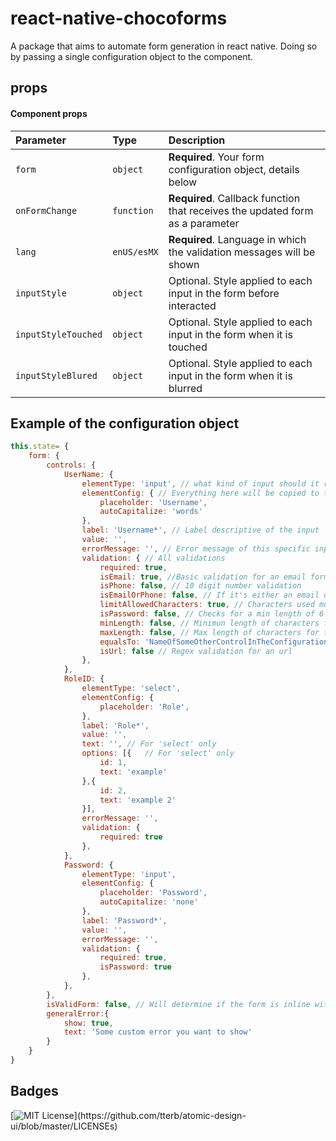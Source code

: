
# react-native-chocoforms

A package that aims to automate form generation in react native. Doing so by passing a 
single configuration object to the component.




## props

#### Component props


| Parameter | Type     | Description                |
| :-------- | :------- | :------------------------- |
| `form` | `object` | **Required**. Your form configuration object, details below |
| `onFormChange` | `function` | **Required**. Callback function that receives the updated form as a parameter |
| `lang` | `enUS/esMX` | **Required**. Language in which the validation messages will be shown |
| `inputStyle` | `object` | Optional. Style applied to each input in the form before interacted |
| `inputStyleTouched` | `object` | Optional. Style applied to each input in the form when it is touched |
| `inputStyleBlured` | `object` | Optional. Style applied to each input in the form when it is blurred |

## Example of the configuration object

```javascript
this.state= {
    form: {
        controls: {
            UserName: {
                elementType: 'input', // what kind of input should it render (input, currency, time, date, select)
                elementConfig: { // Everything here will be copied to the input directly
                    placeholder: 'Username',
                    autoCapitalize: 'words'
                },
                label: 'Username*', // Label descriptive of the input
                value: '',
                errorMessage: '', // Error message of this specific input, managed by the component
                validation: { // All validations
                    required: true,
                    isEmail: true, //Basic validation for an email format aaaa@bbb.cc
                    isPhone: false, // 10 digit number validation
                    isEmailOrPhone: false, // If it's either an email or a phone it's valid
                    limitAllowedCharacters: true, // Characters used must be one of these: ABCDEFGHIJKLMNOPQRSTUVWXYZabcdefghijklmnopqrstuvwxyz.1234567890
                    isPassword: false, // Checks for a min length of 6 characters, an uppercase and a number
                    minLength: false, // Minimun length of characters for the input to be valid
                    maxLength: false, // Max length of characters for the input to be valid
                    equalsTo: 'NameOfSomeOtherControlInTheConfiguration', // Validates that this input has the same value as another input in the controls part of the configuration
                    isUrl: false // Regex validation for an url
                },
            },
            RoleID: {
                elementType: 'select',
                elementConfig: {
                    placeholder: 'Role',
                },
                label: 'Role*',
                value: '',
                text: '', // For 'select' only
                options: [{   // For 'select' only
                    id: 1,
                    text: 'example'
                },{
                    id: 2,
                    text: 'example 2'
                }],
                errorMessage: '',
                validation: {
                    required: true
                },
            },
            Password: {
                elementType: 'input',
                elementConfig: {
                    placeholder: 'Password',
                    autoCapitalize: 'none'
                },
                label: 'Password*',
                value: '',
                errorMessage: '',
                validation: {
                    required: true,
                    isPassword: true
                },
            },
        },
        isValidForm: false, // Will determine if the form is inline with the validations in the config object.
        generalError:{
            show: true,
            text: 'Some custom error you want to show'
        }
    }
}
```


## Badges

[![MIT License](https://img.shields.io/apm/l/atomic-design-ui.svg?)](https://github.com/tterb/atomic-design-ui/blob/master/LICENSEs)